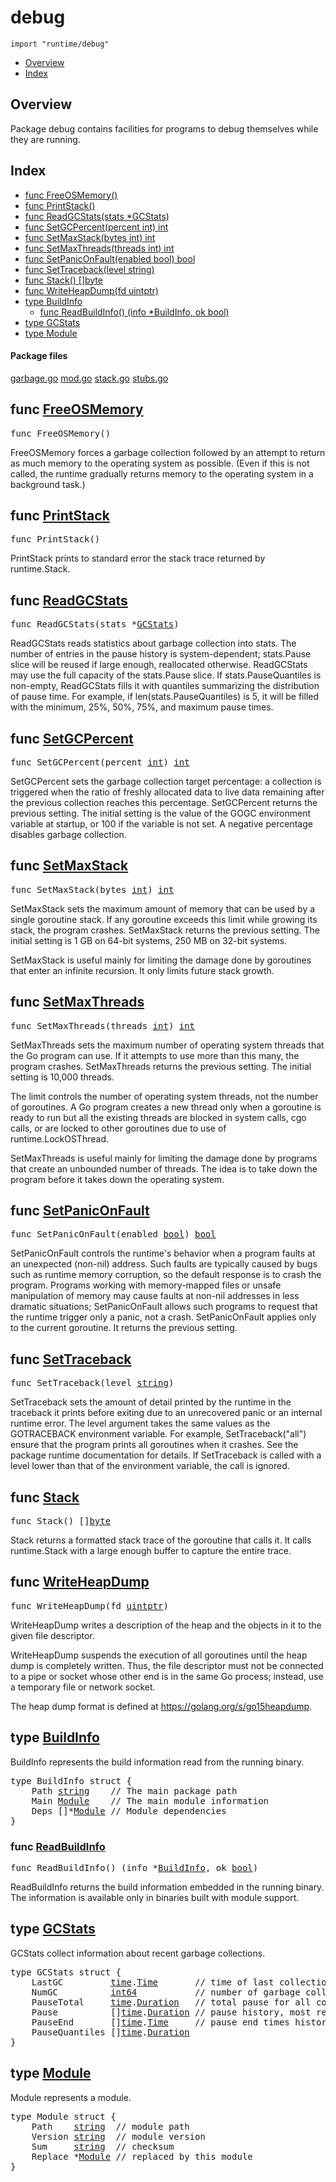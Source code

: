 

# debug
`import "runtime/debug"`

* [Overview](#pkg-overview)
* [Index](#pkg-index)

## <a id="pkg-overview">Overview</a>
Package debug contains facilities for programs to debug themselves while
they are running.




## <a id="pkg-index">Index</a>
* [func FreeOSMemory()](#FreeOSMemory)
* [func PrintStack()](#PrintStack)
* [func ReadGCStats(stats *GCStats)](#ReadGCStats)
* [func SetGCPercent(percent int) int](#SetGCPercent)
* [func SetMaxStack(bytes int) int](#SetMaxStack)
* [func SetMaxThreads(threads int) int](#SetMaxThreads)
* [func SetPanicOnFault(enabled bool) bool](#SetPanicOnFault)
* [func SetTraceback(level string)](#SetTraceback)
* [func Stack() []byte](#Stack)
* [func WriteHeapDump(fd uintptr)](#WriteHeapDump)
* [type BuildInfo](#BuildInfo)
  * [func ReadBuildInfo() (info *BuildInfo, ok bool)](#ReadBuildInfo)
* [type GCStats](#GCStats)
* [type Module](#Module)




#### <a id="pkg-files">Package files</a>
[garbage.go](https://golang.org/src/runtime/debug/garbage.go) [mod.go](https://golang.org/src/runtime/debug/mod.go) [stack.go](https://golang.org/src/runtime/debug/stack.go) [stubs.go](https://golang.org/src/runtime/debug/stubs.go) 






## <a id="FreeOSMemory">func</a> [FreeOSMemory](https://golang.org/src/runtime/debug/garbage.go?s=3859:3878#L89)
<pre>func FreeOSMemory()</pre>
FreeOSMemory forces a garbage collection followed by an
attempt to return as much memory to the operating system
as possible. (Even if this is not called, the runtime gradually
returns memory to the operating system in a background task.)



## <a id="PrintStack">func</a> [PrintStack](https://golang.org/src/runtime/debug/stack.go?s=383:400#L5)
<pre>func PrintStack()</pre>
PrintStack prints to standard error the stack trace returned by runtime.Stack.



## <a id="ReadGCStats">func</a> [ReadGCStats](https://golang.org/src/runtime/debug/garbage.go?s=1206:1238#L21)
<pre>func ReadGCStats(stats *<a href="#GCStats">GCStats</a>)</pre>
ReadGCStats reads statistics about garbage collection into stats.
The number of entries in the pause history is system-dependent;
stats.Pause slice will be reused if large enough, reallocated otherwise.
ReadGCStats may use the full capacity of the stats.Pause slice.
If stats.PauseQuantiles is non-empty, ReadGCStats fills it with quantiles
summarizing the distribution of pause time. For example, if
len(stats.PauseQuantiles) is 5, it will be filled with the minimum,
25%, 50%, 75%, and maximum pause times.



## <a id="SetGCPercent">func</a> [SetGCPercent](https://golang.org/src/runtime/debug/garbage.go?s=3526:3560#L81)
<pre>func SetGCPercent(percent <a href="/pkg/builtin/#int">int</a>) <a href="/pkg/builtin/#int">int</a></pre>
SetGCPercent sets the garbage collection target percentage:
a collection is triggered when the ratio of freshly allocated data
to live data remaining after the previous collection reaches this percentage.
SetGCPercent returns the previous setting.
The initial setting is the value of the GOGC environment variable
at startup, or 100 if the variable is not set.
A negative percentage disables garbage collection.



## <a id="SetMaxStack">func</a> [SetMaxStack](https://golang.org/src/runtime/debug/garbage.go?s=4361:4392#L103)
<pre>func SetMaxStack(bytes <a href="/pkg/builtin/#int">int</a>) <a href="/pkg/builtin/#int">int</a></pre>
SetMaxStack sets the maximum amount of memory that
can be used by a single goroutine stack.
If any goroutine exceeds this limit while growing its stack,
the program crashes.
SetMaxStack returns the previous setting.
The initial setting is 1 GB on 64-bit systems, 250 MB on 32-bit systems.

SetMaxStack is useful mainly for limiting the damage done by
goroutines that enter an infinite recursion. It only limits future
stack growth.



## <a id="SetMaxThreads">func</a> [SetMaxThreads](https://golang.org/src/runtime/debug/garbage.go?s=5205:5240#L121)
<pre>func SetMaxThreads(threads <a href="/pkg/builtin/#int">int</a>) <a href="/pkg/builtin/#int">int</a></pre>
SetMaxThreads sets the maximum number of operating system
threads that the Go program can use. If it attempts to use more than
this many, the program crashes.
SetMaxThreads returns the previous setting.
The initial setting is 10,000 threads.

The limit controls the number of operating system threads, not the number
of goroutines. A Go program creates a new thread only when a goroutine
is ready to run but all the existing threads are blocked in system calls, cgo calls,
or are locked to other goroutines due to use of runtime.LockOSThread.

SetMaxThreads is useful mainly for limiting the damage done by
programs that create an unbounded number of threads. The idea is
to take down the program before it takes down the operating system.



## <a id="SetPanicOnFault">func</a> [SetPanicOnFault](https://golang.org/src/runtime/debug/garbage.go?s=5865:5904#L134)
<pre>func SetPanicOnFault(enabled <a href="/pkg/builtin/#bool">bool</a>) <a href="/pkg/builtin/#bool">bool</a></pre>
SetPanicOnFault controls the runtime's behavior when a program faults
at an unexpected (non-nil) address. Such faults are typically caused by
bugs such as runtime memory corruption, so the default response is to crash
the program. Programs working with memory-mapped files or unsafe
manipulation of memory may cause faults at non-nil addresses in less
dramatic situations; SetPanicOnFault allows such programs to request
that the runtime trigger only a panic, not a crash.
SetPanicOnFault applies only to the current goroutine.
It returns the previous setting.



## <a id="SetTraceback">func</a> [SetTraceback](https://golang.org/src/runtime/debug/garbage.go?s=6953:6984#L158)
<pre>func SetTraceback(level <a href="/pkg/builtin/#string">string</a>)</pre>
SetTraceback sets the amount of detail printed by the runtime in
the traceback it prints before exiting due to an unrecovered panic
or an internal runtime error.
The level argument takes the same values as the GOTRACEBACK
environment variable. For example, SetTraceback("all") ensure
that the program prints all goroutines when it crashes.
See the package runtime documentation for details.
If SetTraceback is called with a level lower than that of the
environment variable, the call is ignored.



## <a id="Stack">func</a> [Stack](https://golang.org/src/runtime/debug/stack.go?s=587:606#L11)
<pre>func Stack() []<a href="/pkg/builtin/#byte">byte</a></pre>
Stack returns a formatted stack trace of the goroutine that calls it.
It calls runtime.Stack with a large enough buffer to capture the entire trace.



## <a id="WriteHeapDump">func</a> [WriteHeapDump](https://golang.org/src/runtime/debug/garbage.go?s=6398:6428#L147)
<pre>func WriteHeapDump(fd <a href="/pkg/builtin/#uintptr">uintptr</a>)</pre>
WriteHeapDump writes a description of the heap and the objects in
it to the given file descriptor.

WriteHeapDump suspends the execution of all goroutines until the heap
dump is completely written.  Thus, the file descriptor must not be
connected to a pipe or socket whose other end is in the same Go
process; instead, use a temporary file or network socket.

The heap dump format is defined at <a href="https://golang.org/s/go15heapdump">https://golang.org/s/go15heapdump</a>.





## <a id="BuildInfo">type</a> [BuildInfo](https://golang.org/src/runtime/debug/mod.go?s=569:721#L13)
BuildInfo represents the build information read from
the running binary.


<pre>type BuildInfo struct {
<span id="BuildInfo.Path"></span>    Path <a href="/pkg/builtin/#string">string</a>    <span class="comment">// The main package path</span>
<span id="BuildInfo.Main"></span>    Main <a href="#Module">Module</a>    <span class="comment">// The main module information</span>
<span id="BuildInfo.Deps"></span>    Deps []*<a href="#Module">Module</a> <span class="comment">// Module dependencies</span>
}
</pre>









### <a id="ReadBuildInfo">func</a> [ReadBuildInfo](https://golang.org/src/runtime/debug/mod.go?s=404:451#L7)
<pre>func ReadBuildInfo() (info *<a href="#BuildInfo">BuildInfo</a>, ok <a href="/pkg/builtin/#bool">bool</a>)</pre>
ReadBuildInfo returns the build information embedded
in the running binary. The information is available only
in binaries built with module support.






## <a id="GCStats">type</a> [GCStats](https://golang.org/src/runtime/debug/garbage.go?s=279:671#L4)
GCStats collect information about recent garbage collections.


<pre>type GCStats struct {
<span id="GCStats.LastGC"></span>    LastGC         <a href="/pkg/time/">time</a>.<a href="/pkg/time/#Time">Time</a>       <span class="comment">// time of last collection</span>
<span id="GCStats.NumGC"></span>    NumGC          <a href="/pkg/builtin/#int64">int64</a>           <span class="comment">// number of garbage collections</span>
<span id="GCStats.PauseTotal"></span>    PauseTotal     <a href="/pkg/time/">time</a>.<a href="/pkg/time/#Duration">Duration</a>   <span class="comment">// total pause for all collections</span>
<span id="GCStats.Pause"></span>    Pause          []<a href="/pkg/time/">time</a>.<a href="/pkg/time/#Duration">Duration</a> <span class="comment">// pause history, most recent first</span>
<span id="GCStats.PauseEnd"></span>    PauseEnd       []<a href="/pkg/time/">time</a>.<a href="/pkg/time/#Time">Time</a>     <span class="comment">// pause end times history, most recent first</span>
<span id="GCStats.PauseQuantiles"></span>    PauseQuantiles []<a href="/pkg/time/">time</a>.<a href="/pkg/time/#Duration">Duration</a>
}
</pre>











## <a id="Module">type</a> [Module](https://golang.org/src/runtime/debug/mod.go?s=754:916#L20)
Module represents a module.


<pre>type Module struct {
<span id="Module.Path"></span>    Path    <a href="/pkg/builtin/#string">string</a>  <span class="comment">// module path</span>
<span id="Module.Version"></span>    Version <a href="/pkg/builtin/#string">string</a>  <span class="comment">// module version</span>
<span id="Module.Sum"></span>    Sum     <a href="/pkg/builtin/#string">string</a>  <span class="comment">// checksum</span>
<span id="Module.Replace"></span>    Replace *<a href="#Module">Module</a> <span class="comment">// replaced by this module</span>
}
</pre>















